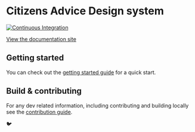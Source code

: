 # Citizens Advice Design system

[![Continuous Integration](https://github.com/citizensadvice/design-system/actions/workflows/ci-workflow.yml/badge.svg)](https://github.com/citizensadvice/design-system/actions/workflows/ci-workflow.yml)

[View the documentation site](https://citizens-advice-design-system.netlify.app/)

## Getting started

You can check out the [getting started guide](https://citizens-advice-design-system.netlify.app/getting-started/) for a quick start.

## Build & contributing

For any dev related information, including contributing and building locally see the [contribution guide](CONTRIBUTING.md).

🐦
